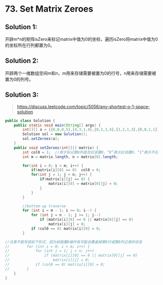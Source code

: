 # 73. Set Matrix Zeroes
## Solution 1:
开辟m*n的矩阵isZero来标记matrix中值为0的坐标，遍历isZero将matrix中值为0的坐标所在行列都置为0。

## Solution 2:
开辟两个一维数组空间m和n，m用来存储需要被置为0的行号，n用来存储需要被置为0的列号。

## Solution 3:
> https://discuss.leetcode.com/topic/5056/any-shortest-o-1-space-solution

```java
public class Solution {
    public static void main(String[] args) {
        int[][] a = {{0,0,0,5},{4,3,1,4},{0,1,1,4},{1,2,1,3},{0,0,1,1}};
        Solution sol = new Solution();
        sol.setZeroes(a);
    }
    public void setZeroes(int[][] matrix) {
        int col0 = 1;  //用于标记第0列是否应该置0，“0”表示应该置0，“1”表示不应该置0
        int m = matrix.length, n = matrix[0].length;

        for(int i = 0; i < m; i++) {
            if(matrix[i][0] == 0)  col0 = 0;
            for(int j = 1; j < n; j++) {
                if(matrix[i][j] == 0) {
                    matrix[i][0] = matrix[0][j] = 0;
                }
            }
        }

        //bottom-up traverse
        for (int i = m - 1; i >= 0; i--) {
            for (int j = n - 1; j >= 1; j--)
                if (matrix[i][0] == 0 || matrix[0][j] == 0)
                    matrix[i][j] = 0;
            if (col0 == 0) matrix[i][0] = 0;
        }

//注意不能写成如下形式，因为前面置0操作有可能会覆盖掉第0行或第0列记录的状态
//        for (int i = 0; i < m; i++) {
//            for (int j = 1; j < n; j++)
//                if (matrix[i][0] == 0 || matrix[0][j] == 0)
//                    matrix[i][j] = 0;
//            if (col0 == 0) matrix[i][0] = 0;
//        }
    }
}
```
